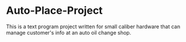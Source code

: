 # Auto-Place-Project
This is a text program project written for small caliber hardware that can manage customer's info at an auto oil change shop.
